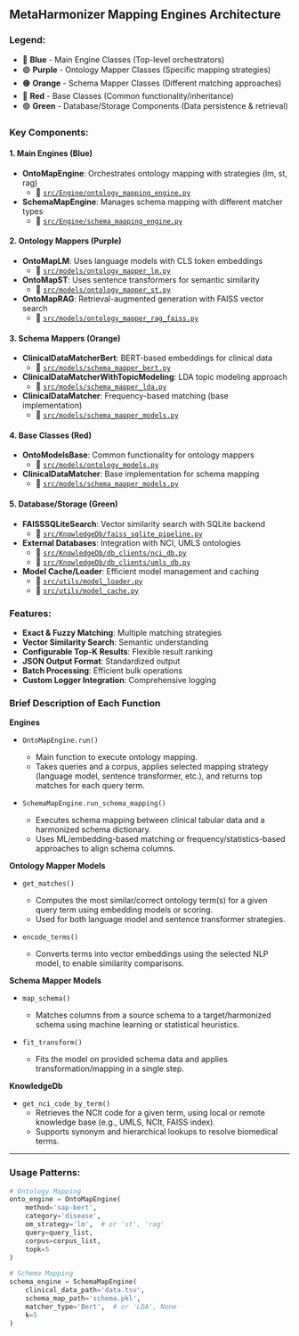 ## MetaHarmonizer Mapping Engines Architecture

### Legend:
- 🔵 **Blue** - Main Engine Classes (Top-level orchestrators)
- 🟣 **Purple** - Ontology Mapper Classes (Specific mapping strategies)
- 🟠 **Orange** - Schema Mapper Classes (Different matching approaches)
- 🔴 **Red** - Base Classes (Common functionality/inheritance)
- 🟢 **Green** - Database/Storage Components (Data persistence & retrieval)

### Key Components:

#### 1. **Main Engines** (Blue)
- **OntoMapEngine**: Orchestrates ontology mapping with strategies (lm, st, rag)
  - 📁 [`src/Engine/ontology_mapping_engine.py`](src/Engine/ontology_mapping_engine.py)
- **SchemaMapEngine**: Manages schema mapping with different matcher types
  - 📁 [`src/Engine/schema_mapping_engine.py`](src/Engine/schema_mapping_engine.py)

#### 2. **Ontology Mappers** (Purple)
- **OntoMapLM**: Uses language models with CLS token embeddings
  - 📁 [`src/models/ontology_mapper_lm.py`](src/models/ontology_mapper_lm.py)
- **OntoMapST**: Uses sentence transformers for semantic similarity
  - 📁 [`src/models/ontology_mapper_st.py`](src/models/ontology_mapper_st.py)
- **OntoMapRAG**: Retrieval-augmented generation with FAISS vector search
  - 📁 [`src/models/ontology_mapper_rag_faiss.py`](src/models/ontology_mapper_rag_faiss.py)

#### 3. **Schema Mappers** (Orange)
- **ClinicalDataMatcherBert**: BERT-based embeddings for clinical data
  - 📁 [`src/models/schema_mapper_bert.py`](src/models/schema_mapper_bert.py)
- **ClinicalDataMatcherWithTopicModeling**: LDA topic modeling approach
  - 📁 [`src/models/schema_mapper_lda.py`](src/models/schema_mapper_lda.py)
- **ClinicalDataMatcher**: Frequency-based matching (base implementation)
  - 📁 [`src/models/schema_mapper_models.py`](src/models/schema_mapper_models.py)

#### 4. **Base Classes** (Red)
- **OntoModelsBase**: Common functionality for ontology mappers
  - 📁 [`src/models/ontology_models.py`](src/models/ontology_models.py)
- **ClinicalDataMatcher**: Base implementation for schema mapping
  - 📁 [`src/models/schema_mapper_models.py`](src/models/schema_mapper_models.py)

#### 5. **Database/Storage** (Green)
- **FAISSSQLiteSearch**: Vector similarity search with SQLite backend
  - 📁 [`src/KnowledgeDb/faiss_sqlite_pipeline.py`](src/KnowledgeDb/faiss_sqlite_pipeline.py)
- **External Databases**: Integration with NCI, UMLS ontologies
  - 📁 [`src/KnowledgeDb/db_clients/nci_db.py`](src/KnowledgeDb/db_clients/nci_db.py)
  - 📁 [`src/KnowledgeDb/db_clients/umls_db.py`](src/KnowledgeDb/db_clients/umls_db.py)
- **Model Cache/Loader**: Efficient model management and caching
  - 📁 [`src/utils/model_loader.py`](src/utils/model_loader.py)
  - 📁 [`src/utils/model_cache.py`](src/utils/model_cache.py)

### Features:
- **Exact & Fuzzy Matching**: Multiple matching strategies
- **Vector Similarity Search**: Semantic understanding
- **Configurable Top-K Results**: Flexible result ranking
- **JSON Output Format**: Standardized output
- **Batch Processing**: Efficient bulk operations
- **Custom Logger Integration**: Comprehensive logging

### Brief Description of Each Function

**Engines**

- `OntoMapEngine.run()`
  - Main function to execute ontology mapping.
  - Takes queries and a corpus, applies selected mapping strategy (language model, sentence transformer, etc.), and returns top matches for each query term.

- `SchemaMapEngine.run_schema_mapping()`
  - Executes schema mapping between clinical tabular data and a harmonized schema dictionary.
  - Uses ML/embedding-based matching or frequency/statistics-based approaches to align schema columns.

**Ontology Mapper Models**

- `get_matches()`
  - Computes the most similar/correct ontology term(s) for a given query term using embedding models or scoring.
  - Used for both language model and sentence transformer strategies.

- `encode_terms()`
  - Converts terms into vector embeddings using the selected NLP model, to enable similarity comparisons.

**Schema Mapper Models**

- `map_schema()`
  - Matches columns from a source schema to a target/harmonized schema using machine learning or statistical heuristics.

- `fit_transform()`
  - Fits the model on provided schema data and applies transformation/mapping in a single step.

**KnowledgeDb**

- `get_nci_code_by_term()`
  - Retrieves the NCIt code for a given term, using local or remote knowledge base (e.g., UMLS, NCIt, FAISS index).
  - Supports synonym and hierarchical lookups to resolve biomedical terms.

---

### Usage Patterns:
```python
# Ontology Mapping
onto_engine = OntoMapEngine(
    method='sap-bert',
    category='disease',
    om_strategy='lm',  # or 'st', 'rag'
    query=query_list,
    corpus=corpus_list,
    topk=5
)

# Schema Mapping  
schema_engine = SchemaMapEngine(
    clinical_data_path='data.tsv',
    schema_map_path='schema.pkl',
    matcher_type='Bert',  # or 'LDA', None
    k=5
)
```

